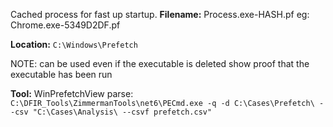Cached process for fast up startup.
**Filename:** Process.exe-HASH.pf
	eg: Chrome.exe-5349D2DF.pf

**Location:**
`C:\Windows\Prefetch`

NOTE: can be used even if the executable is deleted
show proof that the executable has been run


**Tool:**
WinPrefetchView
parse:
`C:\DFIR_Tools\ZimmermanTools\net6\PECmd.exe -q -d C:\Cases\Prefetch\ --csv "C:\Cases\Analysis\ --csvf prefetch.csv"`